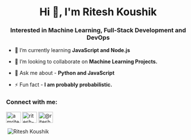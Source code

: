 <h1 align="center">Hi 👋, I'm Ritesh Koushik</h1>
<h3 align="center">Interested in Machine Learning, Full-Stack Development and DevOps</h3>

- 🌱 I’m currently learning **JavaScript and Node.js**

- 👯 I’m looking to collaborate on **Machine Learning Projects.**

- 💬 Ask me about - **Python and JavaScript**

- ⚡ Fun fact - **I am probably probabilistic.**

<h3 align="left">Connect with me: </h3>
<p align="left">
<a href="https://twitter.com/amriteshkoushik" target="blank"><img align="center" src="https://raw.githubusercontent.com/rahuldkjain/github-profile-readme-generator/master/src/images/icons/Social/twitter.svg" alt="amriteshkoushik" height="30" width="40" /></a>
<a href="https://linkedin.com/in/ritesh-koushik" target="blank"><img align="center" src="https://raw.githubusercontent.com/rahuldkjain/github-profile-readme-generator/master/src/images/icons/Social/linked-in-alt.svg" alt="ritesh-koushik" height="30" width="40" /></a>
<a href="https://hashnode.com/@riteshkoushik" target="blank"><img align="center" src="https://raw.githubusercontent.com/rahuldkjain/github-profile-readme-generator/master/src/images/icons/Social/hashnode.svg" alt="@riteshkoushik" height="30" width="40" /></a>
</p>

<p>&nbsp;<img align="center" src="https://github-readme-stats.vercel.app/api?username=IAmRiteshKoushik&show_icons=true&theme=tokyonight&locale=en" alt="Ritesh Koushik" /></p>


